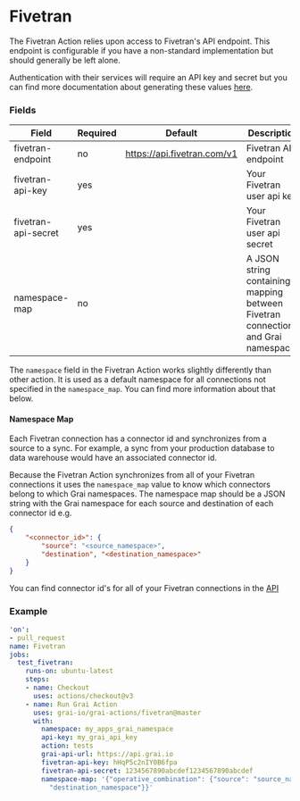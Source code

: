 # Fivetran

The Fivetran Action relies upon access to Fivetran's API endpoint. 
This endpoint is configurable if you have a non-standard implementation but should generally be left alone.

Authentication with their services will require an API key and secret but you can find more documentation about generating these values [here](https://fivetran.com/docs/rest-api/getting-started#instructions).

### Fields

<!-- Fields Sentinel Section -->

| Field | Required | Default | Description |
|-----|-----|-----|-----|
| fivetran-endpoint | no | https://api.fivetran.com/v1 | Fivetran API endpoint |
| fivetran-api-key | yes |  | Your Fivetran user api key |
| fivetran-api-secret | yes |  | Your Fivetran user api secret |
| namespace-map | no |  | A JSON string containing a mapping between Fivetran connections and Grai namespaces |


<!-- Fields Sentinel Section -->

The `namespace` field in the Fivetran Action works slightly differently than other action.
It is used as a default namespace for all connections not specified in the `namespace_map`. 
You can find more information about that below.


#### Namespace Map

Each Fivetran connection has a connector id and synchronizes from a source to a sync. 
For example, a sync from your production database to data warehouse would have an associated connector id.

Because the Fivetran Action synchronizes from all of your Fivetran connections it uses the `namespace_map` value to know which connectors belong to which Grai namespaces.
The namespace map should be a JSON string with the Grai namespace for each source and destination of each connector id e.g.

```json
{
    "<connector_id>": {
        "source": "<source_namespace>",
        "destination", "<destination_namespace>"
    }
}
```


You can find connector id's for all of your Fivetran connections in the [API](https://fivetran.com/docs/rest-api/faq/find-connector_id)

### Example

<!-- Example Sentinel Section -->

```yaml copy
'on':
- pull_request
name: Fivetran
jobs:
  test_fivetran:
    runs-on: ubuntu-latest
    steps:
    - name: Checkout
      uses: actions/checkout@v3
    - name: Run Grai Action
      uses: grai-io/grai-actions/fivetran@master
      with:
        namespace: my_apps_grai_namespace
        api-key: my_grai_api_key
        action: tests
        grai-api-url: https://api.grai.io
        fivetran-api-key: hHqP5c2nIY0B6fpa
        fivetran-api-secret: 1234567890abcdef1234567890abcdef
        namespace-map: '{"operative_combination": {"source": "source_namespace", "destination":
          "destination_namespace"}}'

```

<!-- Example Sentinel Section -->

